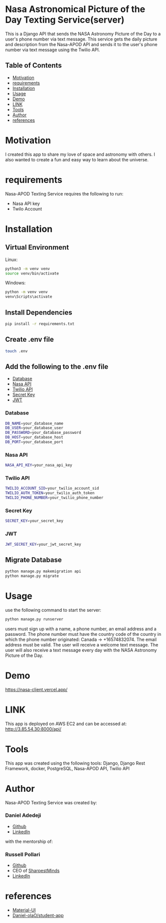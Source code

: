 # Nasa Astronomical Picture of the Day Texting Service(server)

This is a Django API that sends the NASA Astronomy Picture of the Day to a user's phone number via text message. This service gets the daily picture and description from the Nasa-APOD API and sends it to the user's phone number via text message using the Twilio API.

## Table of Contents

- [Motivation](#motivation)
- [requirements](#requirements)
- [Installation](#installation)
- [Usage](#usage)
- [Demo](#demo)
- [LINK](#link)
- [Tools](#tools)
- [Author](#author)
- [references](#references)

# Motivation

I created this app to share my love of space and astronomy with others. I also wanted to create a fun and easy way to learn about the universe.

# requirements

Nasa-APOD Texting Service requires the following to run:

- Nasa API key
- Twilo Account

# Installation

## Virtual Environment

Linux:

```bash
python3 -m venv venv
source venv/bin/activate
```

Windows:

```bash
python -m venv venv
venv\Scripts\activate
```

## Install Dependencies

```bash
pip install -r requirements.txt
```

## Create .env file

```bash
touch .env
```

## Add the following to the .env file

- [Database](#database)
- [Nasa API](#nasa-api)
- [Twilio API](#twilio-api)
- [Secret Key](#secret-key)
- [JWT](#jwt)

### Database

```bash
DB_NAME=your_database_name
DB_USER=your_database_user
DB_PASSWORD=your_database_password
DB_HOST=your_database_host
DB_PORT=your_database_port
```

### Nasa API

```bash
NASA_API_KEY=your_nasa_api_key
```

### Twilio API

```bash
TWILIO_ACCOUNT_SID=your_twilio_account_sid
TWILIO_AUTH_TOKEN=your_twilio_auth_token
TWILIO_PHONE_NUMBER=your_twilio_phone_number
```

### Secret Key

```bash
SECRET_KEY=your_secret_key
```

### JWT

```bash
JWT_SECRET_KEY=your_jwt_secret_key
```

## Migrate Database

```bash
python manage.py makemigration api
python manage.py migrate
```

# Usage

use the following command to start the server:

```bash
python manage.py runserver
```

users must sign up with a name, a phone number, an email address and a password. The phone number must have the country code of the country in which the phone number originated: Canada -> +16574832074. The email address must be valid. The user will receive a welcome text message. The user will also receive a text message every day with the NASA Astronomy Picture of the Day.

# Demo

https://nasa-client.vercel.app/

# LINK

This app is deployed on AWS EC2 and can be accessed at:
http://3.85.54.30:8000/api/

# Tools

This app was created using the following tools:
Django, Django Rest Framework, docker, PostgreSQL, Nasa-APOD API, Twilio API

# Author

Nasa-APOD Texting Service was created by:

### Daniel Adedeji

- [Github](https://github.com/Daniel-olaO)
- [LinkedIn](https://www.linkedin.com/in/daniel-adedeji-1a996220a/)

with the mentorship of:

### Russell Pollari

- [Github](https://github.com/Russell-Pollari)
- CEO of [SharpestMinds](https://www.sharpestminds.com/)
- [LinkedIn](https://www.linkedin.com/in/russell-pollari/)

# references

- [Material-UI](https://material-ui.com/)
- [Daniel-olaO/student-app](https://github.com/Daniel-olaO/student-app)
